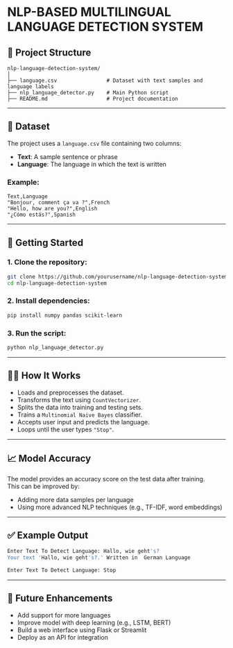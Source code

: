 # NLP-BASED MULTILINGUAL LANGUAGE DETECTION SYSTEM

## 📁 Project Structure

```
nlp-language-detection-system/
│
├── language.csv                # Dataset with text samples and language labels
├── nlp_language_detector.py    # Main Python script
├── README.md                   # Project documentation

```

---

## 📝 Dataset

The project uses a `language.csv` file containing two columns:

- **Text**: A sample sentence or phrase  
- **Language**: The language in which the text is written

### Example:

```csv
Text,Language
"Bonjour, comment ça va ?",French
"Hello, how are you?",English
"¿Cómo estás?",Spanish
```

---

## 🚀 Getting Started

### 1. Clone the repository:

```bash
git clone https://github.com/yourusername/nlp-language-detection-system.git
cd nlp-language-detection-system
```

### 2. Install dependencies:

```bash
pip install numpy pandas scikit-learn
```

### 3. Run the script:

```bash
python nlp_language_detector.py
```

---

## 👨‍💻 How It Works

- Loads and preprocesses the dataset.
- Transforms the text using `CountVectorizer`.
- Splits the data into training and testing sets.
- Trains a `Multinomial Naive Bayes` classifier.
- Accepts user input and predicts the language.
- Loops until the user types `"Stop"`.

---

## 📈 Model Accuracy

The model provides an accuracy score on the test data after training.  
This can be improved by:

- Adding more data samples per language
- Using more advanced NLP techniques (e.g., TF-IDF, word embeddings)

---

## ✅ Example Output

```bash
Enter Text To Detect Language: Hallo, wie geht's?
Your text 'Hallo, wie geht's?.' Written in  German Language

Enter Text To Detect Language: Stop
```

---

## 🔧 Future Enhancements

- Add support for more languages
- Improve model with deep learning (e.g., LSTM, BERT)
- Build a web interface using Flask or Streamlit
- Deploy as an API for integration


